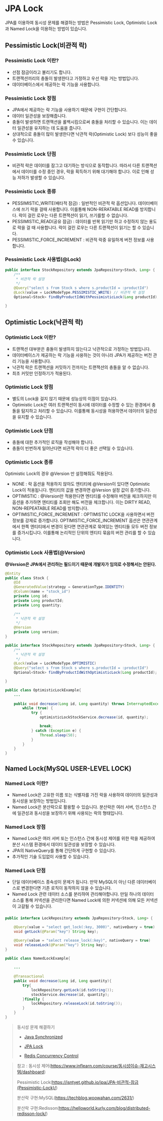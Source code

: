 # JPA Lock

JPA를 이용하여 동시성 문제를 해결하는 방법은 Pessimistic Lock, Optimistic Lock과 Named Lock을 이용하는 방법이 있습니다.

## Pessimistic Lock(비관적 락)

### Pessimistic Lock 이란?

* 선점 잠금이라고 불리기도 합니다.
* 트랜잭션끼리의 충돌이 발생한다고 가정하고 우선 락을 거는 방법입니다.
* 데이터베이스에서 제공하는 락 기능을 사용합니다.

### Pessimistic Lock 장점

* JPA에서 제공하는 락 기능을 사용하기 때문에 구현이 간단합니다.
* 데이터 일관성을 보장해줍니다.
* 충돌이 발생하면 트랜잭션을 롤백시킴으로써 충돌을 처리할 수 있습니다. 이는 데이터 일관성을 유지하는 데 도움을 줍니다.
* 상대적으로 충돌이 많이 발생한다면 낙관적 락(Optimistic Lock) 보다 성능이 좋을 수 있습니다.

### Pessimistic Lock 단점

* 비관적 락은 데이터를 잠그고 대기하는 방식으로 동작합니다. 따라서 다른 트랜잭션에서 데이터를 수정 중인 경우, 락을 획득하기 위해 대기해야 합니다. 이로 인해 성능 저하가 발생할 수 있습니다.

### Pessimistic Lock 종류

* PESSIMISTIC_WRITE(배타적 잠금) : 일반적인 비관적 락 옵션입니다. 데이터베이스에 쓰기 락을 걸때 사용합니다. 이를통해 NON-RERATABLE READ를 방지합니다. 락이 걸린 로우는 다른 트랜잭션이 읽기, 쓰기를할 수 없습니다.
* PESSIMISTIC_READ(공유 잠금) : 데이터를 반복 읽기만 하고 수정하지 않는 용도로 락을 걸 때 사용합니다. 락이 걸린 로우는 다른 트랜잭션이 읽기는 할 수 있습니다.
* PESSIMISTIC_FORCE_INCREMENT : 비관적 락중 유일하게 버전 정보를 사용합니다. 


### Pessimistic Lock 사용법(@Lock)

~~~java
public interface StockRepository extends JpaRepository<Stock, Long> {
    /**
     * 비관적 락 설정
     */
    @Query("select s from Stock s where s.productId = :productId")
    @Lock(value = LockModeType.PESSIMISTIC_WRITE) // 비관적 락 설정
    Optional<Stock> findByProductIdWithPessimisticLock(Long productId);

}
~~~

## Optimistic Lock(낙관적 락)

### Optimistic Lock 이란?

* 트랜잭션 대부분은 충돌이 발생하지 않는다고 낙관적으로 가정하는 방법입니다.
* 데이터베이스가 제공하는 락 기능을 사용하는 것이 아니라 JPA가 제공하는 버전 관리 기능을 사용합니다.
* 낙관적 락은 트랜잭션을 커밋하기 전까지는 트랜잭션의 충돌을 알 수 없습니다.
* 최초 커밋만 인정하기가 적용된다.

### Optimistic Lock 장점

* 별도의 Lock을 걸지 않기 때문에 성능상의 이점이 있습니다.
* Optimistic Lock은 여러 트랜잭션이 동시에 데이터를 수정할 수 있는 환경에서 충돌을 탐지하고 처리할 수 있습니다. 이를통해 동시성을 허용하면서 데이터의 일관성을 유지할 수 있습니다.

### Optimistic Lock 단점

* 충돌에 대한 추가적인 로직을 작성해야 합니다.
* 충돌이 빈번하게 일어난다면 비관적 락이 더 좋은 선택일 수 있습니다.

### Optimistic Lock 종류

Optimistic Lock의 경우 @Version 만 설정해줘도 적용된다.

* NONE : 락 옵션을 적용하지 않아도 엔티티에 @Version이 있다면 Optimistic Lock이 적용됩니다. 엔티티의 값을 변경하면 @Version 설정 값이 증가합니다.
* OPTIMISTIC : @Version만 적용한다면 엔티티를 수정해야 버전을 체크하지만 이 옵션을 추가하면 엔티티를 조회만 해도 버전을 체크합니다. 이는 DIRTY READ, NON-REPEATABLE READ를 방지합니다.
* OPTIMISTIC_FORCE_INCREMENT : OPTIMISTIC LOCK을 사용하면서 버전 정보를 강제로 증가합니다. OPTIMISTIC_FORCE_INCREMENT 옵션은 연관관계에서 한쪽 엔티티에서 변경이 된다면 연관관계로 묶여있는 엔티티들 모두 버전 정보를 증가시킵니다. 이를통해 논리적인 단위의 엔티티 묶음의 버전 관리를 할 수 있습니다. 


### Optimistic Lock 사용법(@Version)

**@Version은 JPA에서 관리하는 필드이기 때문에 개발자가 임의로 수정해서는 안된다.**

~~~java
@Entity
public class Stock {
    @Id
    @GeneratedValue(strategy = GenerationType.IDENTITY)
    @Column(name = "stock_id")
    private Long id;
    private Long productId;
    private Long quantity;

    /**
     * 낙관적 락 설정
     */
    @Version
    private Long version;
}
~~~
~~~java
public interface StockRepository extends JpaRepository<Stock, Long> {
    /**
     * 낙관적 락 설정
     */
    @Lock(value = LockModeType.OPTIMISTIC)
    @Query("select s from Stock s where s.productId = :productId")
    Optional<Stock> findByProductIdWithOptimisticLock(Long productId);

}
~~~
~~~java
public class OptimisticLockExample{
    ...
    
    public void decrease(Long id, Long quantity) throws InterruptedException {
        while (true) {
            try {
                optimisticLockStockService.decrease(id, quantity);

                break;
            } catch (Exception e) {
                Thread.sleep(50);
            }
        }
    }
}
~~~


## Named Lock(MySQL USER-LEVEL LOCK)


### Named Lock 이란?

* Named Lock은 고유한 이름 또는 식별자를 가진 락을 사용하여 데이터의 일관성과 동시성을 보장하는 방법입니다.
* Named Lock은 분산락으로 활용할 수 있습니다. 분산락은 여러 서버, 인스턴스 간에 일관성과 동시성을 보장하기 위해 사용되는 락의 형태입니다.

### Named Lock 장점

* Named Lock은 여러 서버 또는 인스턴스 간에 동시성 제어를 위한 락을 제공하여 분산 시스템 환경에서 데이터 일관성을 보장할 수 있습니다.
* JPA의 NativeQuery를 통해 간단하게 구현할 수 있습니다.
* 추가적인 기술 도입없이 사용할 수 있습니다.

### Named Lock 단점

* 단일 데이터베이스 종속성이 문제가 됩니다. 만약 MySQL이 아닌 다른 데이터베이스로 변경한다면 기존 로직이 동작하지 않을 수 있습니다.
* Named Lock 관련 데이터 소스를 분리하여 관리해야합니다. 만일 하나의 데이터 소스를 통해 커넥션을 관리한다면 Named Lock에 의한 커넥션에 의해 모든 커넥션이 고갈될 수 있습니다.

### 

~~~java
public interface LockRepository extends JpaRepository<Stock, Long> {

    @Query(value = "select get_lock(:key, 3000)", nativeQuery = true)
    void getLock(@Param("key") String key);

    @Query(value = "select release_lock(:key)", nativeQuery = true)
    void releaseLock(@Param("key") String key);
}
~~~
~~~java
public class NamedLockExample{
    
    ...
    
    @Transactional
    public void decrease(Long id, Long quantity){
        try{
            lockRepository.getLock(id.toString());
            stockService.decrease(id, quantity);
        }finally {
            lockRepository.releaseLock(id.toString());
        }
    }
}
~~~



> 동시성 문제 해결하기
>
> * [Java Synchronized](https://github.com/tlarbals824/TIL/tree/main/java/Synchronized.md)
>
> * [JPA Lock](https://github.com/tlarbals824/TIL/tree/main/spring/JPA/JPALock.md)
>
> * [Redis Concurrency Control](https://github.com/tlarbals824/TIL/tree/main/Redis/RedisConcurrency.md)

> 참고 :
> 동시성 제어(https://www.inflearn.com/course/동시성이슈-재고시스템/dashboard)
> 
> Pessimistic Lock(https://isntyet.github.io/jpa/JPA-비관적-잠금(Pessimistic-Lock)/)
> 
> 분산락 구현:MySQL(https://techblog.woowahan.com/2631/)
> 
> 분산락 구현:Redisson(https://helloworld.kurly.com/blog/distributed-redisson-lock/)